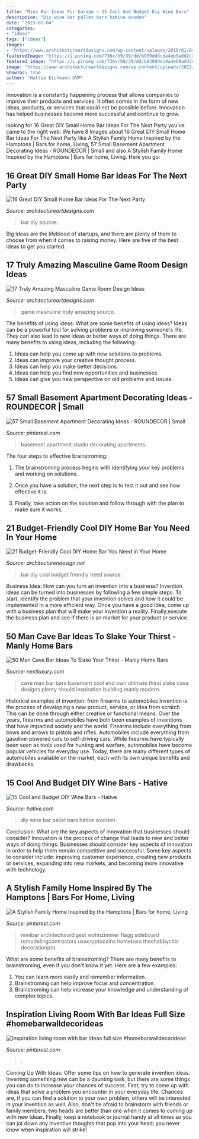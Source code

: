 ```yaml
---
title: "Mini Bar Ideas For Garage ~ 15 Cool And Budget Diy Wine Bars"
description: "Diy wine bar pallet bars hative wooden"
date: "2023-01-04"
categories:
- "ideas"
tags: ["ideas"]
images:
- "https://www.architectureartdesigns.com/wp-content/uploads/2015/01/84-630x358.jpg"
featuredImage: "https://i.pinimg.com/736x/b9/39/dd/b939dddcda4eb9add2c3769742593c61.jpg"
featured_image: "https://i.pinimg.com/736x/b9/39/dd/b939dddcda4eb9add2c3769742593c61.jpg"
image: "https://www.architectureartdesigns.com/wp-content/uploads/2015/01/84-630x358.jpg"
ShowToc: true
author: "Hattie Eichmann DVM"
---
```



Innovation is a constantly happening process that allows companies to improve their products and services. It often comes in the form of new ideas, products, or services that could not be possible before. Innovation has helped businesses become more successful and continue to grow.

	

		
looking for 16 Great DIY Small Home Bar Ideas For The Next Party you've came to the right web. We have 8 Images about 16 Great DIY Small Home Bar Ideas For The Next Party like A Stylish Family Home Inspired by the Hamptons | Bars for home, Living, 57 Small Basement Apartment Decorating Ideas - ROUNDECOR | Small and also A Stylish Family Home Inspired by the Hamptons | Bars for home, Living. Here you go:
		
    
## 16 Great DIY Small Home Bar Ideas For The Next Party

<img loading=lazy src="https://www.architectureartdesigns.com/wp-content/uploads/2015/05/446.jpg" onerror="this.onerror=null;this.src='https://tse4.mm.bing.net/th?id=OIP.M0w-zA2T5arNSAOYUalkOwHaLJ&amp;pid=15.1';" alt="16 Great DIY Small Home Bar Ideas For The Next Party">

_Source: architectureartdesigns.com_

>bar diy source. 

	

Big Ideas are the lifeblood of startups, and there are plenty of them to choose from when it comes to raising money. Here are five of the best ideas to get you started.

    
## 17 Truly Amazing Masculine Game Room Design Ideas

<img loading=lazy src="https://www.architectureartdesigns.com/wp-content/uploads/2015/01/84-630x358.jpg" onerror="this.onerror=null;this.src='https://tse1.mm.bing.net/th?id=OIP.HcSdcJ3kzaerxbqu54l9PwHaEN&amp;pid=15.1';" alt="17 Truly Amazing Masculine Game Room Design Ideas">

_Source: architectureartdesigns.com_

>game masculine truly amazing source. 

	

The benefits of using ideas: What are some benefits of using ideas?
Ideas can be a powerful tool for solving problems or improving someone's life. They can also lead to new ideas or better ways of doing things. There are many benefits to using ideas, including the following: 
1. Ideas can help you come up with new solutions to problems.
2. Ideas can improve your creative thought process. 
3. Ideas can help you make better decisions. 
4. Ideas can help you find new opportunities and businesses. 
5. Ideas can give you new perspective on old problems and issues.

    
## 57 Small Basement Apartment Decorating Ideas - ROUNDECOR | Small

<img loading=lazy src="https://i.pinimg.com/736x/52/a2/76/52a27641a64c50df073167dfb404842d.jpg" onerror="this.onerror=null;this.src='https://tse3.mm.bing.net/th?id=OIP.agk-WBac3SosPS1_Bf6GyQHaJ3&amp;pid=15.1';" alt="57 Small Basement Apartment Decorating Ideas - ROUNDECOR | Small">

_Source: pinterest.com_

>basement apartment studio decorating apartments. 

	

The four steps to effective brainstroming:
1. The brainstroming process begins with identifying your key problems and working on solutions.
2. Once you have a solution, the next step is to test it out and see how effective it is.

3. Finally, take action on the solution and follow through with the plan to make sure it works.

    
## 21 Budget-Friendly Cool DIY Home Bar You Need In Your Home

<img loading=lazy src="https://cdn.architecturendesign.net/wp-content/uploads/2015/04/AD-DIY-Home-Bar-21.jpg" onerror="this.onerror=null;this.src='https://tse4.mm.bing.net/th?id=OIP.XwpHCRQO3F6vSTV4U4J0eQHaJ4&amp;pid=15.1';" alt="21 Budget-Friendly Cool DIY Home Bar You Need in Your Home">

_Source: architecturendesign.net_

>bar diy cool budget friendly need source. 

	

Business Idea: How can you turn an invention into a business?
Invention ideas can be turned into businesses by following a few simple steps. To start, identify the problem that your invention solves and how it could be implemented in a more efficient way. Once you have a good Idea, come up with a business plan that will make your invention a reality. Finally,execute the business plan and see if there is an market for your product or service.

    
## 50 Man Cave Bar Ideas To Slake Your Thirst - Manly Home Bars

<img loading=lazy src="http://nextluxury.com/wp-content/uploads/man-cave-bars-for-a-mans-home.jpg" onerror="this.onerror=null;this.src='https://tse2.mm.bing.net/th?id=OIP.X5qtlRPq7CjijYBsDswmdwAAAA&amp;pid=15.1';" alt="50 Man Cave Bar Ideas To Slake Your Thirst - Manly Home Bars">

_Source: nextluxury.com_

>cave man bar bars basement cool end own ultimate thirst slake casa designs plenty should inspiration building manly modern. 

	

Historical examples of invention: from firearms to automobiles
Invention is the process of developing a new product, service, or idea from scratch. This can be done through either creative or functional means. Over the years, firearms and automobiles have both been examples of inventions that have impacted society and the world. Firearms include everything from bows and arrows to pistols and rifles. Automobiles include everything from gasoline-powered cars to self-driving cars. While firearms have typically been seen as tools used for hunting and warfare, automobiles have become popular vehicles for everyday use. Today, there are many different types of automobiles available on the market, each with its own unique benefits and drawbacks.

    
## 15 Cool And Budget DIY Wine Bars - Hative

<img loading=lazy src="https://hative.com/wp-content/uploads/2015/05/diy-wine-bars/14-diy-wine-bars.jpg" onerror="this.onerror=null;this.src='https://tse1.mm.bing.net/th?id=OIP.ecF5Iomhv6KUpSSsAo9K4QHaKH&amp;pid=15.1';" alt="15 Cool and Budget DIY Wine Bars - Hative">

_Source: hative.com_

>diy wine bar pallet bars hative wooden. 

	

Conclusion: What are the key aspects of innovation that businesses should consider?
Innovation is the process of change that leads to new and better ways of doing things. Businesses should consider key aspects of innovation in order to help them remain competitive and successful. Some key aspects to consider include: improving customer experience, creating new products or services, expanding into new markets, and becoming more innovative with technology.

    
## A Stylish Family Home Inspired By The Hamptons | Bars For Home, Living

<img loading=lazy src="https://i.pinimg.com/736x/b9/39/dd/b939dddcda4eb9add2c3769742593c61.jpg" onerror="this.onerror=null;this.src='https://tse4.mm.bing.net/th?id=OIP.DYpUB0CfL7hY8tTzDiabmwHaLH&amp;pid=15.1';" alt="A Stylish Family Home Inspired by the Hamptons | Bars for home, Living">

_Source: pinterest.com_

>minibar architecturaldigest wohnzimmer flagg sideboard remodelingcontractors usacryptocoins homebars theshabbychic decorationpro. 

	

What are some benefits of brainstroming?
There are many benefits to brainstroming, even if you don't know it yet. Here are a few examples: 
1. You can learn more easily and remember information. 
2. Brainstroming can help improve focus and concentration. 
3. Brainstroming can help increase your knowledge and understanding of complex topics.

    
## Inspiration Living Room With Bar Ideas Full Size #homebarwalldecorideas

<img loading=lazy src="https://i.pinimg.com/736x/81/d3/0f/81d30ff016758b28cd0a24b7412d3cd7.jpg" onerror="this.onerror=null;this.src='https://tse3.mm.bing.net/th?id=OIP.bCju5RkMvPaYkjlVFw0q-QHaLD&amp;pid=15.1';" alt="inspiration living room with bar ideas full size #homebarwalldecorideas">

_Source: pinterest.com_

>. 

	

Coming Up With Ideas: Offer some tips on how to generate invention ideas.
Inventing something new can be a daunting task, but there are some things you can do to increase your chances of success. First, try to come up with ideas that solve a problem you encounter in your everyday life. Chances are, if you can find a solution to your own problem, others will be interested in your invention as well. Also, don't be afraid to brainstorm with friends or family members; two heads are better than one when it comes to coming up with new ideas. Finally, keep a notebook or journal handy at all times so you can jot down any inventive thoughts that pop into your head; you never know when inspiration will strike!

